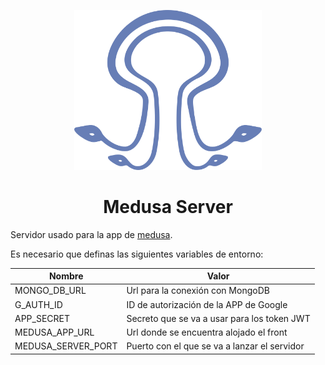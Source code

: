 <p align="center">
  <img src="https://github.com/beybo/medusa/raw/master/src/assets/img/LogoMedusa.svg" width="300"/>
</p>

<h1 align="center">Medusa Server</h1>

Servidor usado para la app de [medusa](https://github.com/beybo/medusa).

Es necesario que definas las siguientes variables de entorno:

|Nombre|Valor|
|------|-----|
|MONGO_DB_URL|Url para la conexión con MongoDB|
|G_AUTH_ID|ID de autorización de la APP de Google|
|APP_SECRET|Secreto que se va a usar para los token JWT|
|MEDUSA_APP_URL|Url donde se encuentra alojado el front|
|MEDUSA_SERVER_PORT|Puerto con el que se va a lanzar el servidor|
